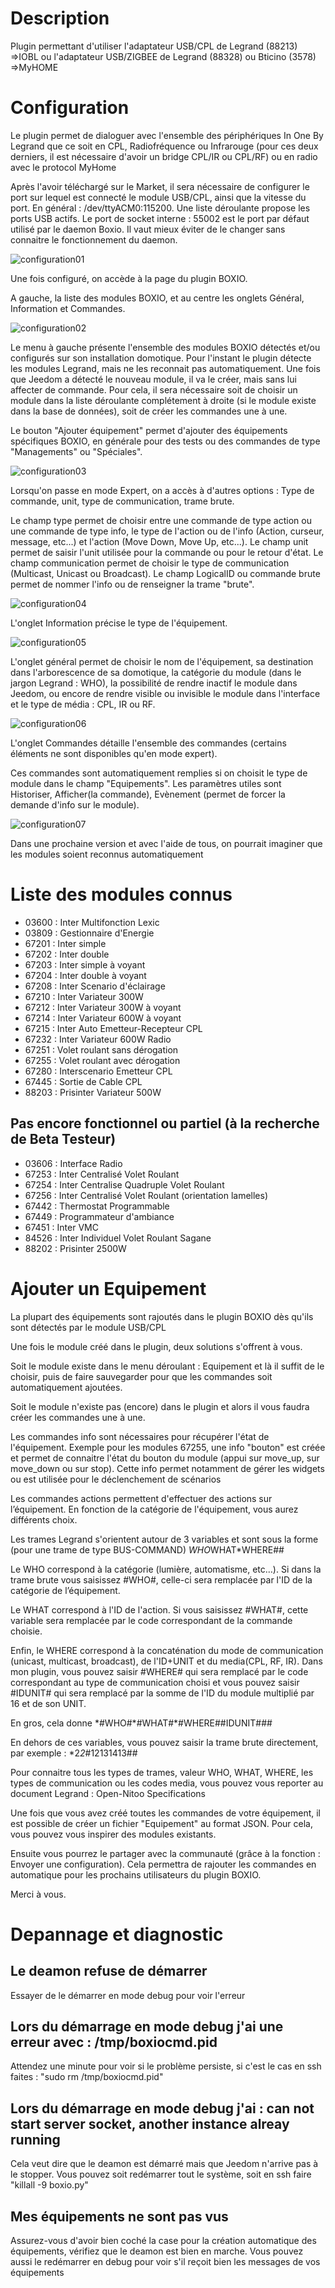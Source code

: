 Description
===
Plugin permettant d'utiliser l'adaptateur USB/CPL de Legrand (88213) =>IOBL ou l'adaptateur USB/ZIGBEE de Legrand (88328) ou Bticino (3578) =>MyHOME

Configuration
===
Le plugin permet de dialoguer avec l'ensemble des périphériques In One By Legrand que ce soit en CPL, Radiofréquence ou Infrarouge (pour ces deux derniers, il est nécessaire d'avoir un bridge CPL/IR ou CPL/RF) ou en radio avec le protocol MyHome

Après l'avoir téléchargé sur le Market, il sera nécessaire de configurer le port sur lequel est connecté le module USB/CPL, ainsi que la vitesse du port. En général : /dev/ttyACM0:115200. Une liste déroulante propose les ports USB actifs. Le port de socket interne : 55002 est le port par défaut utilisé par le daemon Boxio. Il vaut mieux éviter de le changer sans connaitre le fonctionnement du daemon.

![configuration01](../images/boxio1.png)

Une fois configuré, on accède à la page du plugin BOXIO.

A gauche, la liste des modules BOXIO, et au centre les onglets Général, Information et Commandes.

![configuration02](../images/boxio2.png)

Le menu à gauche présente l'ensemble des modules BOXIO détectés et/ou configurés sur son installation domotique. Pour l'instant le plugin détecte les modules Legrand, mais ne les reconnait pas automatiquement. Une fois que Jeedom a détecté le nouveau module, il va le créer, mais sans lui affecter de commande. Pour cela, il sera nécessaire soit de choisir un module dans la liste déroulante complétement à droite (si le module existe dans la base de données), soit de créer les commandes une à une.

Le bouton "Ajouter équipement" permet d'ajouter des équipements spécifiques BOXIO, en générale pour des tests ou des commandes de type "Managements" ou "Spéciales".

![configuration03](../images/boxio3.png)

Lorsqu'on passe en mode Expert, on a accès à d'autres options : Type de commande, unit, type de communication, trame brute.

Le champ type permet de choisir entre une commande de type action ou une commande de type info, le type de l'action ou de l'info (Action, curseur, message, etc...) et l'action (Move Down, Move Up, etc...).
Le champ unit permet de saisir l'unit utilisée pour la commande ou pour le retour d'état.
Le champ communication permet de choisir le type de communication (Multicast, Unicast ou Broadcast).
Le champ LogicalID ou commande brute permet de nommer l'info ou de renseigner la trame "brute".

![configuration04](../images/boxio4.png)
 
L'onglet Information précise le type de l'équipement.

![configuration05](../images/boxio6.png)

L'onglet général permet de choisir le nom de l'équipement, sa destination dans l'arborescence de sa domotique, la catégorie du module (dans le jargon Legrand : WHO), la possibilité de rendre inactif le module dans Jeedom, ou encore de rendre visible ou invisible le module dans l'interface et le type de média : CPL, IR ou RF.

![configuration06](../images/boxio7.png)

L'onglet Commandes détaille l'ensemble des commandes (certains éléments ne sont disponibles qu'en mode expert).

Ces commandes sont automatiquement remplies si on choisit le type de module dans le champ "Equipements". Les paramètres utiles sont Historiser, Afficher(la commande), Evènement (permet de forcer la demande d'info sur le module).

![configuration07](../images/boxio8.png)

Dans une prochaine version et avec l'aide de tous, on pourrait imaginer que les modules soient reconnus automatiquement

Liste des modules connus
===
-    03600 : Inter Multifonction Lexic
-    03809 : Gestionnaire d'Energie
-    67201 : Inter simple
-    67202 : Inter double
-    67203 : Inter simple à voyant
-    67204 : Inter double à voyant
-    67208 : Inter Scenario d'éclairage
-    67210 : Inter Variateur 300W
-    67212 : Inter Variateur 300W à voyant
-    67214 : Inter Variateur 600W à voyant 
-    67215 : Inter Auto Emetteur-Recepteur CPL
-    67232 : Inter Variateur 600W Radio
-    67251 : Volet roulant sans dérogation
-    67255 : Volet roulant avec dérogation
-    67280 : Interscenario Emetteur CPL
-    67445 : Sortie de Cable CPL
-    88203 : Prisinter Variateur 500W

Pas encore fonctionnel ou partiel (à la recherche de Beta Testeur)
------------------------------------------------------------------

-    03606 : Interface Radio
-    67253 : Inter Centralisé Volet Roulant
-    67254 : Inter Centralise Quadruple Volet Roulant
-    67256 : Inter Centralisé Volet Roulant (orientation lamelles)
-    67442 : Thermostat Programmable
-    67449 : Programmateur d'ambiance
-    67451 : Inter VMC
-    84526 : Inter Individuel Volet Roulant Sagane
-    88202 : Prisinter 2500W

Ajouter un Equipement
===

La plupart des équipements sont rajoutés dans le plugin BOXIO dès qu'ils sont détectés par le module USB/CPL

Une fois le module créé dans le plugin, deux solutions s'offrent à vous. 

Soit le module existe dans le menu déroulant : Equipement et là il suffit de le choisir, puis de faire sauvegarder pour que les commandes soit automatiquement ajoutées.

Soit le module n'existe pas (encore) dans le plugin et alors il vous faudra créer les commandes une à une.

Les commandes info sont nécessaires pour récupérer l'état de l'équipement. Exemple pour les modules 67255, une info "bouton" est créée et permet  de connaitre l'état du bouton du module (appui sur move_up, sur move_down ou sur stop). Cette info permet notamment de gérer les widgets ou est utilisée pour le déclenchement de scénarios

Les commandes actions permettent d'effectuer des actions sur l’équipement. En fonction de la catégorie de l'équipement, vous aurez différents choix.

Les trames Legrand s'orientent autour de 3 variables et sont sous la forme (pour une trame de type BUS-COMMAND) *WHO*WHAT*WHERE##

Le WHO correspond à la catégorie (lumière, automatisme, etc…). Si dans la trame brute vous saisissez \#WHO\#, celle-ci sera remplacée par l'ID de la catégorie de l’équipement.

Le WHAT correspond à l'ID de l'action. Si vous saisissez \#WHAT\#, cette variable sera remplacée par le code correspondant de la commande choisie.

Enfin, le WHERE correspond à la concaténation du mode de communication (unicast, multicast, broadcast), de l'ID+UNIT et du media(CPL, RF, IR). Dans mon plugin, vous pouvez saisir \#WHERE# qui sera remplacé par le code correspondant au type de communication choisi et vous pouvez saisir \#IDUNIT# qui sera remplacé par la somme de l'ID du module multiplié par 16 et de son UNIT.

En gros, cela donne \*\#WHO\#\*\#WHAT\#*\#WHERE\#\#IDUNIT\###

En dehors de ces variables, vous pouvez saisir la trame brute directement, par exemple : \*2*2*\#12131413##

Pour connaitre tous les types de trames, valeur WHO, WHAT, WHERE, les types de communication ou les codes media, vous pouvez vous reporter au document Legrand : Open-Nitoo Specifications 

Une fois que vous avez créé toutes les commandes de votre équipement, il est possible de créer un fichier "Equipement" au format JSON. Pour cela, vous pouvez vous inspirer des modules existants.

Ensuite vous pourrez le partager avec la communauté (grâce à la fonction : Envoyer une configuration). Cela permettra de rajouter les commandes en automatique pour les prochains utilisateurs du plugin BOXIO.

Merci à vous.

Depannage et diagnostic
===

Le deamon refuse de démarrer
-----------------------------

Essayer de le démarrer en mode debug pour voir l'erreur

Lors du démarrage en mode debug j'ai une erreur avec : /tmp/boxiocmd.pid
-------------------------------------------------------------------------

Attendez une minute pour voir si le problème persiste, si c'est le cas en ssh faites : "sudo rm /tmp/boxiocmd.pid"

Lors du démarrage en mode debug j'ai : can not start server socket, another instance alreay running
----------------------------------------------------------------------------------------------------

Cela veut dire que le deamon est démarré mais que Jeedom n'arrive pas à le stopper. Vous pouvez soit redémarrer tout le système, soit en ssh faire "killall -9 boxio.py"

Mes équipements ne sont pas vus
-------------------------------

Assurez-vous d'avoir bien coché la case pour la création automatique des équipements, vérifiez que le deamon est bien en marche. Vous pouvez aussi le redémarrer en debug pour voir s'il reçoit bien les messages de vos équipements
